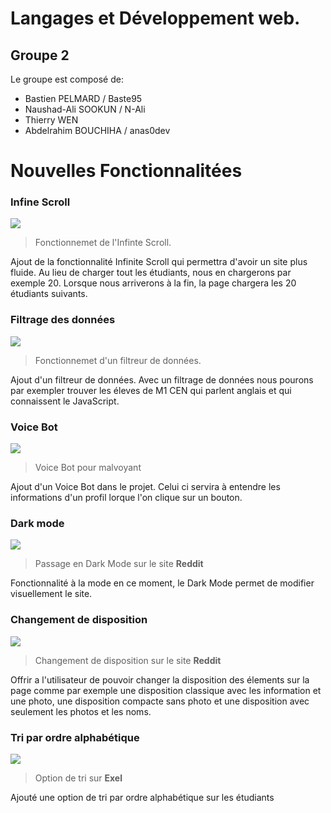 # Langages et Développement web.
## Groupe 2
Le groupe est composé de:
  - Bastien PELMARD / Baste95
  - Naushad-Ali SOOKUN / N-Ali
  - Thierry WEN
  - Abdelrahim BOUCHIHA / anas0dev

# Nouvelles Fonctionnalitées
### Infine Scroll

![](https://i1.wp.com/cdn-images-1.medium.com/max/1600/1*yZugJe-acCtHX7e2r71YKw.gif?ssl=1)
> Fonctionnemet de l'Infinte Scroll.

Ajout de la fonctionnalité Infinite Scroll qui permettra d'avoir un site plus fluide. 
Au lieu de charger tout les étudiants, nous en chargerons par exemple 20. Lorsque nous arriverons à la fin, la page chargera les 20 étudiants suivants.

### Filtrage des données

![](https://www.codeur.com/blog/wp-content/uploads/2017/03/filtre-design-ecommerce.gif)
> Fonctionnemet d'un filtreur de données.

Ajout d'un filtreur de données.
Avec un filtrage de données nous pourons par exempler trouver les éleves de M1 CEN qui parlent anglais et qui connaissent le JavaScript.

### Voice Bot

![](https://sereneo.com/wp-content/uploads/2018/10/Voicebotbleuclair440x220.png)
> Voice Bot pour malvoyant

Ajout d'un Voice Bot dans le projet.
Celui ci servira à entendre les informations d'un profil lorque l'on clique sur un bouton.

### Dark mode

![](https://cdn.vox-cdn.com/thumbor/s8YGp23tYl_XdDpHMQieJvGt4bc=/0x0:764x422/1200x800/filters:focal(631x144:753x266):no_upscale()/cdn.vox-cdn.com/uploads/chorus_image/image/59849165/BF5E7325_709C_4BE3_BDDD_6AA50A7FF4E4.0.gif)
> Passage en Dark Mode sur le site **Reddit**

Fonctionnalité à la mode en ce moment, le Dark Mode permet de modifier visuellement le site.

### Changement de disposition

![](https://i.imgur.com/PjSmbyW.png)
> Changement de disposition sur le site **Reddit**

Offrir a l'utilisateur de pouvoir changer la disposition des élements sur la page comme par exemple une disposition classique avec les information et une photo, une disposition compacte sans photo et une disposition avec seulement les photos et les noms.

### Tri par ordre alphabétique

![](https://cdn.guidingtech.com/imager/assets/198713/sort-list-in-alphabetical-order-in-MS-Excel_4d470f76dc99e18ad75087b1b8410ea9.png?1530256464)
> Option de tri sur **Exel**

Ajouté une option de tri par ordre alphabétique sur les étudiants
